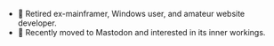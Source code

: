 - 👋 Retired ex-mainframer, Windows user, and amateur website developer.
- 👀 Recently moved to Mastodon and interested in its inner workings.
<!--- - 🌱 I’m currently learning ...
- 💞️ I’m looking to collaborate on ...
- 📫 How to reach me ... 


PeatyHaven/PeatyHaven is a ✨ special ✨ repository because its `README.md` (this file) appears on your GitHub profile.
You can click the Preview link to take a look at your changes. --->
